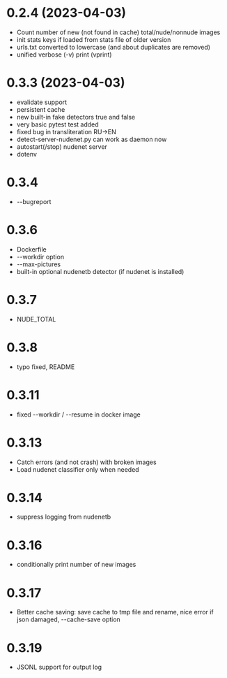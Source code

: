 # 0.2.4 (2023-04-03)
- Count number of new (not found in cache) total/nude/nonnude images
- init stats keys if loaded from stats file of older version
- urls.txt converted to lowercase (and about duplicates are removed)
- unified verbose (-v) print (vprint)

# 0.3.3 (2023-04-03)
- evalidate support 
- persistent cache
- new built-in fake detectors true and false
- very basic pytest test added
- fixed bug in transliteration RU->EN
- detect-server-nudenet.py can work as daemon now
- autostart(/stop) nudenet server
- dotenv

# 0.3.4
- --bugreport

# 0.3.6
- Dockerfile
- --workdir option
- --max-pictures
- built-in optional nudenetb detector (if nudenet is installed)

# 0.3.7
- NUDE_TOTAL

# 0.3.8
- typo fixed, README

# 0.3.11
- fixed --workdir / --resume in docker image

# 0.3.13
- Catch errors (and not crash) with broken images
- Load nudenet classifier only when needed

# 0.3.14
- suppress logging from nudenetb

# 0.3.16
- conditionally print number of new images

# 0.3.17
- Better cache saving: save cache to tmp file and rename, nice error if json damaged, --cache-save option

# 0.3.19
- JSONL support for output log
